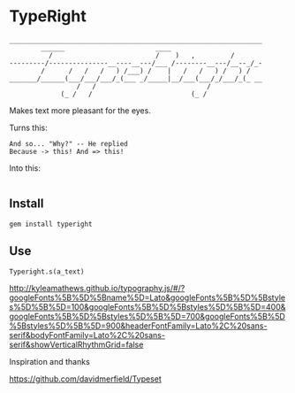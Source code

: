 # TypeRight

    ________________________________________________________________
            ______                       ____
              /                          /    )   ,         /
    ---------/---------------__----__---/___ /--------__---/__--_/_-
            /      /   /   /   ) /___) /    |   /   /   ) /   ) /
    _______/______(___/___/___/_(___ _/_____|__/___(___/_/___/_(_ __
                     /   /                            /
                 (_ /   /                         (_ /



Makes text more pleasant for the eyes.


Turns this:

```
And so... "Why?" -- He replied
Because -> this! And => this!
```

Into this:

```

```

## Install

    gem install typeright


## Use

    Typeright.s(a_text)


http://kyleamathews.github.io/typography.js/#/?googleFonts%5B%5D%5Bname%5D=Lato&googleFonts%5B%5D%5Bstyles%5D%5B%5D=100&googleFonts%5B%5D%5Bstyles%5D%5B%5D=400&googleFonts%5B%5D%5Bstyles%5D%5B%5D=700&googleFonts%5B%5D%5Bstyles%5D%5B%5D=900&headerFontFamily=Lato%2C%20sans-serif&bodyFontFamily=Lato%2C%20sans-serif&showVerticalRhythmGrid=false


Inspiration and thanks

https://github.com/davidmerfield/Typeset
